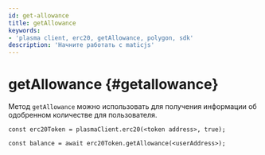 ```yaml
---
id: get-allowance
title: getAllowance
keywords:
- 'plasma client, erc20, getAllowance, polygon, sdk'
description: 'Начните работать с maticjs'
---
```


# getAllowance {#getallowance}

Метод `getAllowance` можно использовать для получения информации об одобренном количестве для пользователя.

```
const erc20Token = plasmaClient.erc20(<token address>, true);

const balance = await erc20Token.getAllowance(<userAddress>);
```
